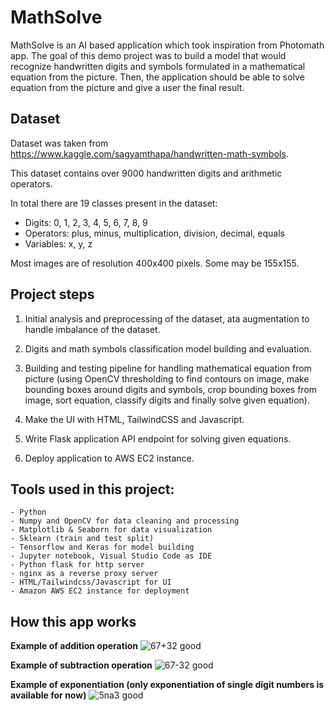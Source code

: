 # MathSolve
MathSolve is an AI based application which took inspiration from Photomath app. The goal of this demo project was to build a model that would recognize handwritten digits and symbols formulated in a mathematical equation from the picture. Then, the application should be able to solve equation from the picture and give a user the final result.

## Dataset
Dataset was taken from https://www.kaggle.com/sagyamthapa/handwritten-math-symbols.

This dataset contains over 9000 handwritten digits and arithmetic operators.

In total there are 19 classes present in the dataset:

- Digits: 0, 1, 2, 3, 4, 5, 6, 7, 8, 9
- Operators: plus, minus, multiplication, division, decimal, equals
- Variables: x, y, z

Most images are of resolution 400x400 pixels. Some may be 155x155.

## Project steps
1. Initial analysis and preprocessing of the dataset, ata augmentation to handle imbalance of the dataset.
    
2. Digits and math symbols classification model building and evaluation.
    
3. Building and testing pipeline for handling mathematical equation from picture (using OpenCV thresholding to find contours on image, make bounding
boxes around digits and symbols, crop bounding boxes from image, sort equation, classify digits and finally solve given equation).

4. Make the UI with HTML, TailwindCSS and Javascript.

5. Write Flask application API endpoint for solving given equations.

6. Deploy application to AWS EC2 instance.

## Tools used in this project:

    - Python
    - Numpy and OpenCV for data cleaning and processing
    - Matplotlib & Seaborn for data visualization
    - Sklearn (train and test split)
    - Tensorflow and Keras for model building
    - Jupyter notebook, Visual Studio Code as IDE
    - Python flask for http server
    - nginx as a reverse proxy server
    - HTML/Tailwindcss/Javascript for UI
    - Amazon AWS EC2 instance for deployment


## How this app works
**Example of addition operation**
![67+32 good](https://user-images.githubusercontent.com/65426301/161382532-dcfd57b7-079e-461d-91ad-89bdb5a68b24.gif)

**Example of subtraction operation**
![67-32 good](https://user-images.githubusercontent.com/65426301/161382553-23b018be-fff3-4638-91eb-97131f16cb37.gif)

**Example of exponentiation (only exponentiation of single digit numbers is available for now)**
![5na3 good](https://user-images.githubusercontent.com/65426301/161382623-b7fb92d9-c9ae-4c63-9317-64a76d2d1bde.gif)

